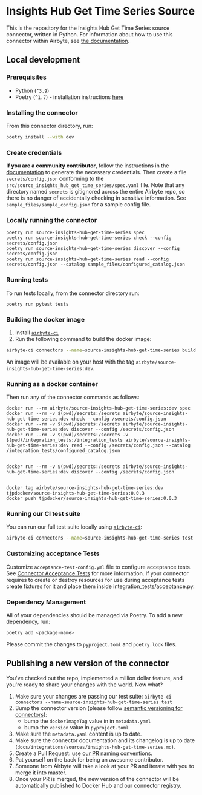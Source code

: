 # Insights Hub Get Time Series Source

This is the repository for the Insights Hub Get Time Series source connector, written in Python.
For information about how to use this connector within Airbyte, see [the documentation](https://docs.airbyte.com/integrations/sources/insights-hub-get-time-series).

## Local development

### Prerequisites

* Python (`^3.9`)
* Poetry (`^1.7`) - installation instructions [here](https://python-poetry.org/docs/#installation)



### Installing the connector

From this connector directory, run:
```bash
poetry install --with dev
```


### Create credentials

**If you are a community contributor**, follow the instructions in the [documentation](https://docs.airbyte.com/integrations/sources/insights-hub-get-time-series)
to generate the necessary credentials. Then create a file `secrets/config.json` conforming to the `src/source_insights_hub_get_time_series/spec.yaml` file.
Note that any directory named `secrets` is gitignored across the entire Airbyte repo, so there is no danger of accidentally checking in sensitive information.
See `sample_files/sample_config.json` for a sample config file.


### Locally running the connector

```
poetry run source-insights-hub-get-time-series spec
poetry run source-insights-hub-get-time-series check --config secrets/config.json
poetry run source-insights-hub-get-time-series discover --config secrets/config.json
poetry run source-insights-hub-get-time-series read --config secrets/config.json --catalog sample_files/configured_catalog.json
```

### Running tests

To run tests locally, from the connector directory run:

```
poetry run pytest tests
```

### Building the docker image

1. Install [`airbyte-ci`](https://github.com/airbytehq/airbyte/blob/master/airbyte-ci/connectors/pipelines/README.md)
2. Run the following command to build the docker image:
```bash
airbyte-ci connectors --name=source-insights-hub-get-time-series build
```

An image will be available on your host with the tag `airbyte/source-insights-hub-get-time-series:dev`.


### Running as a docker container

Then run any of the connector commands as follows:
```
docker run --rm airbyte/source-insights-hub-get-time-series:dev spec
docker run --rm -v $(pwd)/secrets:/secrets airbyte/source-insights-hub-get-time-series:dev check --config /secrets/config.json
docker run --rm -v $(pwd)/secrets:/secrets airbyte/source-insights-hub-get-time-series:dev discover --config /secrets/config.json
docker run --rm -v $(pwd)/secrets:/secrets -v $(pwd)/integration_tests:/integration_tests airbyte/source-insights-hub-get-time-series:dev read --config /secrets/config.json --catalog /integration_tests/configured_catalog.json


docker run --rm -v $(pwd)/secrets:/secrets airbyte/source-insights-hub-get-time-series:dev discover --config /secrets/config.json


docker tag airbyte/source-insights-hub-get-time-series:dev tjpdocker/source-insights-hub-get-time-series:0.0.3
docker push tjpdocker/source-insights-hub-get-time-series:0.0.3

```

### Running our CI test suite

You can run our full test suite locally using [`airbyte-ci`](https://github.com/airbytehq/airbyte/blob/master/airbyte-ci/connectors/pipelines/README.md):

```bash
airbyte-ci connectors --name=source-insights-hub-get-time-series test
```

### Customizing acceptance Tests

Customize `acceptance-test-config.yml` file to configure acceptance tests. See [Connector Acceptance Tests](https://docs.airbyte.com/connector-development/testing-connectors/connector-acceptance-tests-reference) for more information.
If your connector requires to create or destroy resources for use during acceptance tests create fixtures for it and place them inside integration_tests/acceptance.py.

### Dependency Management

All of your dependencies should be managed via Poetry. 
To add a new dependency, run:

```bash
poetry add <package-name>
```

Please commit the changes to `pyproject.toml` and `poetry.lock` files.

## Publishing a new version of the connector

You've checked out the repo, implemented a million dollar feature, and you're ready to share your changes with the world. Now what?
1. Make sure your changes are passing our test suite: `airbyte-ci connectors --name=source-insights-hub-get-time-series test`
2. Bump the connector version (please follow [semantic versioning for connectors](https://docs.airbyte.com/contributing-to-airbyte/resources/pull-requests-handbook/#semantic-versioning-for-connectors)): 
    - bump the `dockerImageTag` value in in `metadata.yaml`
    - bump the `version` value in `pyproject.toml`
3. Make sure the `metadata.yaml` content is up to date.
4. Make sure the connector documentation and its changelog is up to date (`docs/integrations/sources/insights-hub-get-time-series.md`).
5. Create a Pull Request: use [our PR naming conventions](https://docs.airbyte.com/contributing-to-airbyte/resources/pull-requests-handbook/#pull-request-title-convention).
6. Pat yourself on the back for being an awesome contributor.
7. Someone from Airbyte will take a look at your PR and iterate with you to merge it into master.
8. Once your PR is merged, the new version of the connector will be automatically published to Docker Hub and our connector registry.
